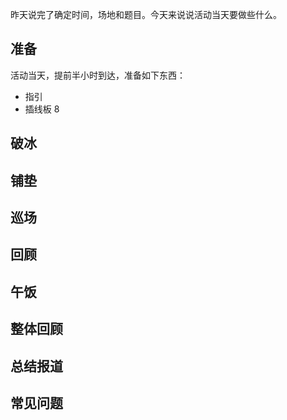 昨天说完了确定时间，场地和题目。今天来说说活动当天要做些什么。
## 准备
活动当天，提前半小时到达，准备如下东西：
* 指引
* 插线板
8
## 破冰
## 铺垫
## 巡场
## 回顾
## 午饭
##  整体回顾
## 总结报道
## 常见问题
